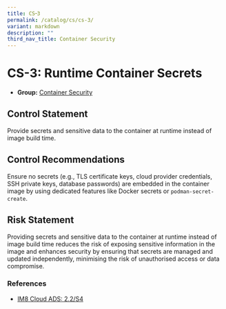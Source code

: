 ```yaml
---
title: CS᠆3
permalink: /catalog/cs/cs-3/
variant: markdown
description: ""
third_nav_title: Container Security
---
```

# CS-3: Runtime Container Secrets

* **Group:** [Container Security](/catalog/cs)

## Control Statement

Provide secrets and sensitive data to the container at runtime instead of image build time.

## Control Recommendations

Ensure no secrets (e.g., TLS certificate keys, cloud provider credentials, SSH private keys, database passwords) are embedded in the container image by using dedicated features like Docker secrets or `podman-secret-create`.

## Risk Statement

Providing secrets and sensitive data to the container at runtime instead of image build time reduces the risk of exposing sensitive information in the image and enhances security by ensuring that secrets are managed and updated independently, minimising the risk of unauthorised access or data compromise.



### References


 * [IM8 Cloud ADS: 2.2/S4](https://intranet.mof.gov.sg/portal/IM/Themes/IT-Management/Cloud/Topics/Application-Development-Security-(For-Cloud).aspx)